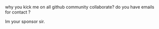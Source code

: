 why you kick me on all github community collaborate?
do you have emails for contact ?

Im your sponsor sir.
